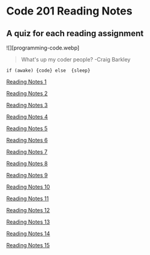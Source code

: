 # Code 201 Reading Notes

## A quiz for each reading assignment

![][programming-code.webp]

>What's up my coder people? -Craig Barkley

`if (awake)
{code}
else 
{sleep}`

[Reading Notes 1](https://github.com/LillyMcBride2/reading-notes/blob/master/class-01.md)

[Reading Notes 2](https://github.com/LillyMcBride2/reading-notes/blob/master/class-01.md)

[Reading Notes 3](https://github.com/LillyMcBride2/reading-notes/blob/master/class-01.md)

[Reading Notes 4](https://github.com/LillyMcBride2/reading-notes/blob/master/class-01.md)

[Reading Notes 5](https://github.com/LillyMcBride2/reading-notes/blob/master/class-01.md)

[Reading Notes 6](https://github.com/LillyMcBride2/reading-notes/blob/master/class-01.md)

[Reading Notes 7](https://github.com/LillyMcBride2/reading-notes/blob/master/class-01.md)

[Reading Notes 8](https://github.com/LillyMcBride2/reading-notes/blob/master/class-01.md)

[Reading Notes 9](https://github.com/LillyMcBride2/reading-notes/blob/master/class-01.md)

[Reading Notes 10](https://github.com/LillyMcBride2/reading-notes/blob/master/class-01.md)

[Reading Notes 11](https://github.com/LillyMcBride2/reading-notes/blob/master/class-01.md)

[Reading Notes 12](https://github.com/LillyMcBride2/reading-notes/blob/master/class-01.md)

[Reading Notes 13](https://github.com/LillyMcBride2/reading-notes/blob/master/class-01.md)

[Reading Notes 14](https://github.com/LillyMcBride2/reading-notes/blob/master/class-01.md)

[Reading Notes 15](https://github.com/LillyMcBride2/reading-notes/blob/master/class-01.md)
